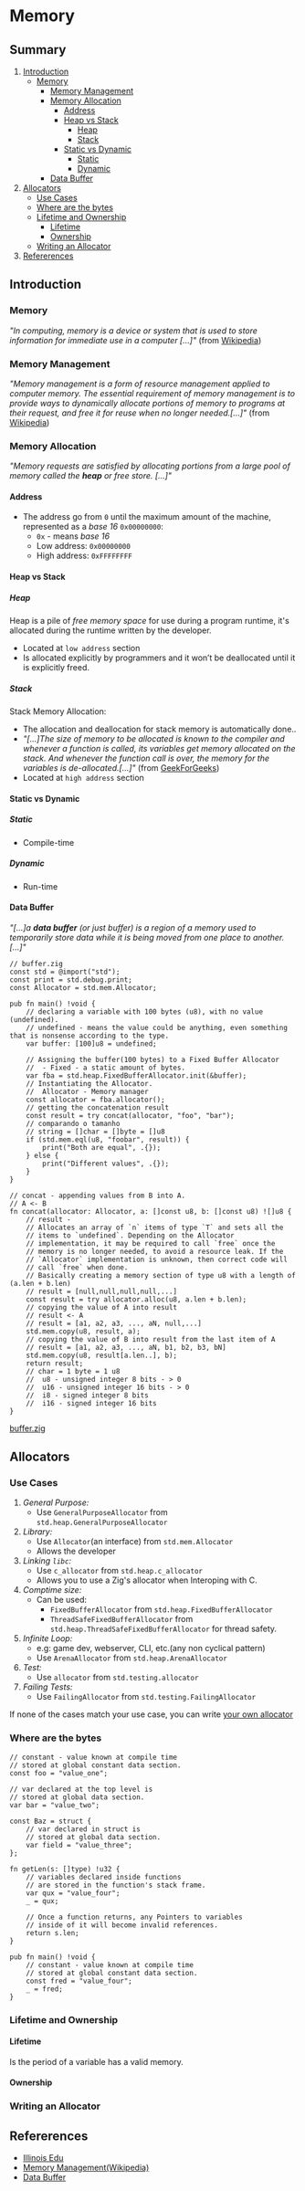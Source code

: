 # Memory

## Summary
1. [Introduction](#introduction)
    - [Memory](#memory)
        - [Memory Management](#memory-management)
        - [Memory Allocation](#memory-allocation)
            - [Address](#address)
            - [Heap vs Stack](#heap-vs-stack)
                - [Heap](#heap)
                - [Stack](#stack)
            - [Static vs Dynamic](#static-vs-dynamic)
                - [Static](#static)
                - [Dynamic](#dynamic)
        - [Data Buffer](#data-buffer)
2. [Allocators](#allocators)
    - [Use Cases](#use-cases)
    - [Where are the bytes](#where-are-the-bytes)
    - [Lifetime and Ownership](#lifetime-and-ownership)
        - [Lifetime](#lifetime)
        - [Ownership](#ownership)
    - [Writing an Allocator](#writing-an-allocator)
9. [Refererences](#references)

## Introduction

### Memory
_"In computing, memory is a device or system that is used to store information for immediate use in a computer [...]"_ (from [Wikipedia](https://en.wikipedia.org/wiki/Computer_memory))

### Memory Management
_"Memory management is a form of resource management applied to computer memory. The essential requirement of memory management is to provide ways to dynamically allocate portions of memory to programs at their request, and free it for reuse when no longer needed.[...]"_ (from [Wikipedia](https://en.wikipedia.org/wiki/Memory_management))

### Memory Allocation
_"Memory requests are satisfied by allocating portions from a large pool of memory called the **heap** or free store. [...]"_ 

#### Address
- The address go from `0` until the maximum amount of the machine, represented as a _base 16_ `0x00000000`:
    - `0x` - means _base 16_
    - Low address: `0x00000000`
    - High address: `0xFFFFFFFF`

#### Heap vs Stack

##### Heap
Heap is a pile of _free memory space_ for use during a program runtime, it's allocated during the runtime written by the developer.
- Located at `low address` section
- Is allocated explicitly by programmers and it won’t be deallocated until it is explicitly freed.

##### Stack
Stack Memory Allocation:
- The allocation and deallocation for stack memory is automatically done..
- _"[...]The size of memory to be allocated is known to the compiler and whenever a function is called, its variables get memory allocated on the stack. And whenever the function call is over, the memory for the variables is de-allocated.[...]"_ (from [GeekForGeeks](https://www.geeksforgeeks.org/stack-vs-heap-memory-allocation/))
- Located at `high address` section

#### Static vs Dynamic

##### Static
- Compile-time

##### Dynamic
- Run-time

#### Data Buffer
_"[...]a **data buffer** (or just buffer) is a region of a memory used to temporarily store data while it is being moved from one place to another. [...]"_
```zig
// buffer.zig
const std = @import("std");
const print = std.debug.print;
const Allocator = std.mem.Allocator;

pub fn main() !void {
    // declaring a variable with 100 bytes (u8), with no value (undefined).
    // undefined - means the value could be anything, even something that is nonsense according to the type.
    var buffer: [100]u8 = undefined;

    // Assigning the buffer(100 bytes) to a Fixed Buffer Allocator
    //  - Fixed - a static amount of bytes.
    var fba = std.heap.FixedBufferAllocator.init(&buffer);
    // Instantiating the Allocator.
    //  Allocator - Memory manager
    const allocator = fba.allocator();
    // getting the concatenation result
    const result = try concat(allocator, "foo", "bar");
    // comparando o tamanho
    // string = []char = []byte = []u8
    if (std.mem.eql(u8, "foobar", result)) {
        print("Both are equal", .{});
    } else {
        print("Different values", .{});
    }
}

// concat - appending values from B into A.
// A <- B
fn concat(allocator: Allocator, a: []const u8, b: []const u8) ![]u8 {
    // result -
    // Allocates an array of `n` items of type `T` and sets all the
    // items to `undefined`. Depending on the Allocator
    // implementation, it may be required to call `free` once the
    // memory is no longer needed, to avoid a resource leak. If the
    // `Allocator` implementation is unknown, then correct code will
    // call `free` when done.
    // Basically creating a memory section of type u8 with a length of (a.len + b.len)
    // result = [null,null,null,null,...]
    const result = try allocator.alloc(u8, a.len + b.len);
    // copying the value of A into result
    // result <- A
    // result = [a1, a2, a3, ..., aN, null,...]
    std.mem.copy(u8, result, a);
    // copying the value of B into result from the last item of A
    // result = [a1, a2, a3, ..., aN, b1, b2, b3, bN]
    std.mem.copy(u8, result[a.len..], b);
    return result;
    // char = 1 byte = 1 u8
    //  u8 - unsigned integer 8 bits - > 0
    //  u16 - unsigned integer 16 bits - > 0
    //  i8 - signed integer 8 bits
    //  i16 - signed integer 16 bits
}
```
[buffer.zig](./buffer.zig)

## Allocators

### Use Cases
1. _General Purpose:_
    - Use `GeneralPurposeAllocator` from `std.heap.GeneralPurposeAllocator`
2. _Library:_
    - Use `Allocator`(an interface) from `std.mem.Allocator`
    - Allows the developer
3. _Linking `libc`:_
    - Use `c_allocator` from `std.heap.c_allocator`
    - Allows you to use a Zig's allocator when Interoping with C.
4. _Comptime size:_
    - Can be used:
        - `FixedBufferAllocator` from `std.heap.FixedBufferAllocator`
        - `ThreadSafeFixedBufferAllocator` from `std.heap.ThreadSafeFixedBufferAllocator` for thread safety.
5. _Infinite Loop:_
    - e.g: game dev, webserver, CLI, etc.(any non cyclical pattern)
    - Use `ArenaAllocator` from `std.heap.ArenaAllocator`
6. _Test:_
    - Use `allocator` from `std.testing.allocator`
7. _Failing Tests:_
    - Use `FailingAllocator` from `std.testing.FailingAllocator`

If none of the cases match your use case, you can write [your own allocator](#writing-an-allocator)

### Where are the bytes
```zig
// constant - value known at compile time
// stored at global constant data section.
const foo = "value_one";

// var declared at the top level is
// stored at global data section.
var bar = "value_two";

const Baz = struct {
    // var declared in struct is
    // stored at global data section.
    var field = "value_three";
};

fn getLen(s: []type) !u32 {
    // variables declared inside functions
    // are stored in the function's stack frame.
    var qux = "value_four";
    _ = qux;

    // Once a function returns, any Pointers to variables
    // inside of it will become invalid references.
    return s.len;
}

pub fn main() !void {
    // constant - value known at compile time
    // stored at global constant data section.
    const fred = "value_four";
    _ = fred;
}
```

### Lifetime and Ownership

#### Lifetime
Is the period of a variable has a valid memory.

#### Ownership

### Writing an Allocator

## Refererences
- [Illinois Edu](https://courses.engr.illinois.edu/cs225/fa2022/resources/stack-heap/)
- [Memory Management(Wikipedia)](https://en.wikipedia.org/wiki/Memory_management)
- [Data Buffer](https://en.wikipedia.org/wiki/Data_buffer)
